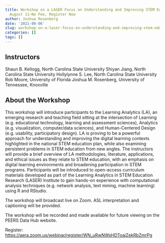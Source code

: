 ```yaml
---
title: Workshop on a LASER Focus on Understanding and Improving STEM Education on
  August 11—No Fee, Register Now
author: Joshua Rosenberg
date: '2021-08-06'
slug: workshop-on-a-laser-focus-on-understanding-and-improving-stem-education-on-august-11-no-fee-register-now
categories: []
tags: []
---
```


## Instructors
 
Shaun B. Kellogg, North Carolina State University
Shiyan Jiang, North Carolina State University
Hollylynne S. Lee, North Carolina State University
Rob Moore, University of Florida
Joshua M. Rosenberg, University of Tennessee, Knoxville
 
## About the Workshop
 
This workshop will introduce participants to the Learning Analytics (LA), an emerging research and teaching field sitting at the intersection of Learning (e.g. educational technology, learning and assessment sciences), Analytics (e.g. visualization, computer/data sciences), and Human-Centered Design (e.g. usability, participatory design). LA is proving to be a powerful approach for understanding and improving the digital learning contexts highlighted in the national STEM education plan, while also examining persistent problems in STEM education from new angles. The instructors will provide a brief overview of LA methodologies, literature, applications, and ethical issues as they relate to STEM education, with an emphasis on digital learning environments and broadening participation in STEM programs. Participants will be introduced to open-access curriculum materials developed as part of the Learning Analytics in STEM Education Research (LASER) Institute to gain hands-on experience with computational analysis techniques (e.g. network analysis, text mining, machine learning) using R and RStudio.
 
The workshop will broadcast live on Zoom.
ASL interpretation and captioning will be provided.
 
The workshop will be recorded and made available for future viewing on the PEERS Data Hub website.

Register: https://aera.zoom.us/webinar/register/WN_uRwNWsHDToajZekRbZmrPg